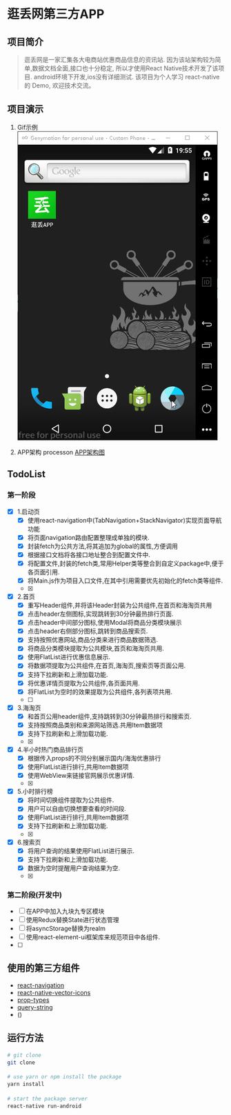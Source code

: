# 逛丢网第三方APP

## 项目简介
> 逛丢网是一家汇集各大电商站优惠商品信息的资讯站.
> 因为该站架构较为简单,数据文档全面,接口也十分稳定,
> 所以才使用React Native技术开发了该项目.
> android环境下开发,ios没有详细测试.
> 该项目为个人学习 react-native 的 Demo, 欢迎技术交流。

## 项目演示
1. Gif示例
![项目演示](./app/Storage/Data/GuangDiuApp.gif)

2. APP架构 processon
[APP架构图](https://www.processon.com/mindmap/5a7e93dee4b0615ac0550a57)

## TodoList
### 第一阶段
- [x]  1.启动页
    - [x]  使用react-navigation中(TabNavigation+StackNavigator)实现页面导航功能
    - [x]  将页面navigation路由配置整理成单独的模块.
    - [x]  封装fetch为公共方法,将其追加为global的属性,方便调用    
    - [x]  根据接口文档将各接口地址整合到配置文件中.
    - [x]  将配置文件,封装的fetch类,常用Helper类等整合到自定义package中,便于各页面引用.
    - [x]  将Main.js作为项目入口文件,在其中引用需要优先初始化的fetch类等组件.
    - [x]  
- [x]  2.首页
    - [x]  重写Header组件,并将该Header封装为公共组件,在首页和海淘页共用
    - [x]  点击header左侧图标,实现跳转到30分钟最热排行页面.
    - [x]  点击header中间部分图标,使用Modal将商品分类模块展示
    - [x]  点击header右侧部分图标,跳转到商品搜索页.
    - [x]  支持按照优惠网站,商品分类来进行商品数据筛选.
    - [x]  将商品分类模块提取为公共模块,首页和海淘页共用.
    - [x]  使用FlatList进行优惠信息展示.
    - [x]  将数据项提取为公共组件,在首页,海淘页,搜索页等页面公用.
    - [x]  支持下拉刷新和上滑加载功能.
    - [x]  将优惠详情页提取为公共组件,各页面共用.
    - [x]  将FlatList为空时的效果提取为公共组件,各列表项共用.
    - [ ]  
- [x]  3.海淘页
    - [x]  和首页公用header组件,支持跳转到30分钟最热排行和搜索页.
    - [x]  支持按照商品类别和来源网站筛选.共用Item数据项
    - [x]  支持下拉刷新和上滑加载功能.
    - [x]  
- [x]  4.半小时热门商品排行页
    - [x]  根据传入props的不同分别展示国内/海淘优惠排行
    - [x]  使用FlatList进行排行,共用Item数据项
    - [x]  使用WebView来链接官网展示优惠详情.
    - [x]  
- [x]  5.小时排行榜
    - [x]  将时间切换组件提取为公共组件. 
    - [x]  用户可以自由切换想要查看的时间段.
    - [x]  使用FlatList进行排行,共用Item数据项
    - [x]  支持下拉刷新和上滑加载功能.
    - [x]  
- [x]  6.搜索页
    - [x]  将用户查询的结果使用FlatList进行展示.
    - [x]  支持下拉刷新和上滑加载功能.
    - [x]  数据为空时提醒用户查询结果为空.
    - [x]  



### 第二阶段(开发中)
- [ ]  在APP中加入九块九专区模块
- [ ]  使用Redux替换State进行状态管理
- [ ]  将asyncStorage替换为realm
- [ ]  使用react-element-ui框架库来规范项目中各组件.
- [ ]  


## 使用的第三方组件
* [react-navigation](https://github.com/react-navigation/react-navigation)
* [react-native-vector-icons](https://github.com/oblador/react-native-vector-icons)
* [prop-types](https://github.com/facebook/prop-types)
* [query-string](https://github.com/sindresorhus/query-string)
* []()()

## 运行方法

```bash
# git clone
git clone 

# use yarn or npm install the package
yarn install

# start the package server
react-native run-android

```



